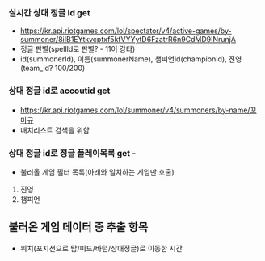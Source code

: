 ### 실시간 상대 정글 id get 
- https://kr.api.riotgames.com/lol/spectator/v4/active-games/by-summoner/8iIB1EYtkvcptxf5kfVYYytD6FzatrR6n9CdMD9INrunjA
- 정글 판별(spellId로 판별? - 11이 강타)
- id(summonerId), 이름(summonerName), 챔피언id(championId), 진영(team_id? 100/200) 

### 상대 정글 id로 accoutid get
- https://kr.api.riotgames.com/lol/summoner/v4/summoners/by-name/꼬마규
- 매치리스트 검색을 위함

### 상대 정글 id로 정글 플레이목록 get -
- 불러올 게임 필터 목록(아래와 일치하는 게임만 호출)
1) 진영
2) 챔피언

## 불러온 게임 데이터 중 추출 항목
- 위치(포지션으로 탑/미드/바텀/상대정글)로 이동한 시간 
